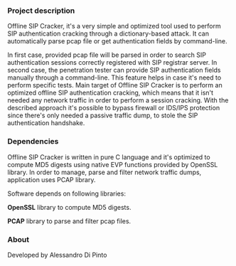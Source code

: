 <h3>Project description</h3>
Offline SIP Cracker, it's a very simple and optimized tool used to perform SIP authentication cracking through a dictionary-based attack. It can automatically parse pcap file or get authentication fields by command-line.

In first case, provided pcap file will be parsed in order to search SIP authentication sessions correctly registered with SIP registrar server.
In second case, the penetration tester can provide SIP authentication fields manually through a command-line. This feature helps in case it's need to perform specific tests.
Main target of Offline SIP Cracker is to perform an optimized offline SIP authentication cracking, which means that it isn't needed any network traffic in order to perform a session cracking. With the described approach it's possible to bypass firewall or IDS/IPS protection since there's only needed a passive traffic dump, to stole the SIP authentication handshake.


<h3>Dependencies</h3>
Offline SIP Cracker is written in pure C language and it's optimized to compute MD5 digests using native EVP functions provided by OpenSSL library. In order to manage, parse and filter network traffic dumps, application uses PCAP library.

Software depends on following libraries:

  <b>OpenSSL</b> library to compute MD5 digests.

  <b>PCAP</b> library to parse and filter pcap files.

<h3>About</h3>
Developed by Alessandro Di Pinto
